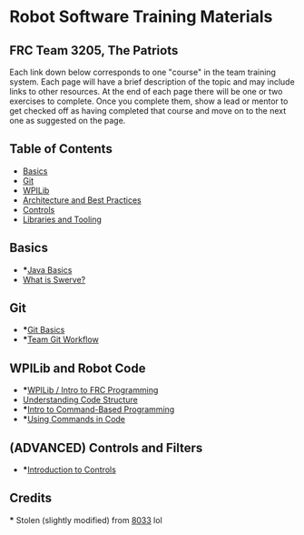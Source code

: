 # Robot Software Training Materials

## FRC Team 3205, The Patriots

Each link down below corresponds to one "course" in the team training system.
Each page will have a brief description of the topic and may include links to other resources.
At the end of each page there will be one or two exercises to complete.
Once you complete them, show a lead or mentor to get checked off as having completed that course and move on to the next one as suggested on the page.

## Table of Contents

- [Basics](#basics)
- [Git](#git)
- [WPILib](#wpilib)
- [Architecture and Best Practices](#architecture-and-best-practices)
- [Controls](#controls)
- [Libraries and Tooling](#libraries-and-tooling)

## Basics

- __*__[Java Basics](Basics/Java.md)
- [What is Swerve?](Basics/Swerve.md)

## Git

- __*__[Git Basics](Basics/BasicGit.md)
- __*__[Team Git Workflow](Basics/GitWorkflow.md)

## WPILib and Robot Code

- __*__[WPILib / Intro to FRC Programming](WPILibBasics/GettingStarted.md)
- [Understanding Code Structure](WPILibBasics/CodeStructure.md)
- __*__[Intro to Command-Based Programming](WPILibBasics/CommandBasedIntro.md)
- __*__[Using Commands in Code](WPILibBasics/UsingCommands.md)

## (ADVANCED) Controls and Filters
- __*__[Introduction to Controls](AdvancedControls/ControlsIntro.md)

## Credits
__*__ Stolen (slightly modified) from [8033](https://github.com/HighlanderRobotics/Highlanders-Training/tree/main) lol
